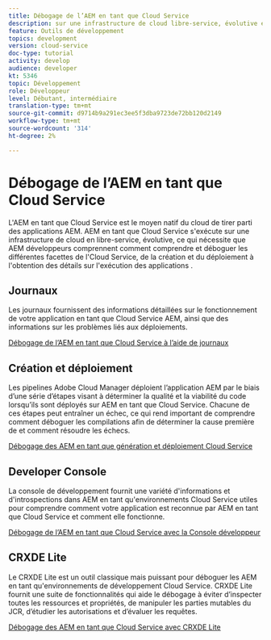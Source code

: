 ```yaml
---
title: Débogage de l’AEM en tant que Cloud Service
description: sur une infrastructure de cloud libre-service, évolutive et qui requiert des développeurs AEM de comprendre comment comprendre et déboguer les différentes facettes de l'AEM en tant que Cloud Service, de la génération et du déploiement à l'obtention des détails sur l'exécution des applications AEM.
feature: Outils de développement
topics: development
version: cloud-service
doc-type: tutorial
activity: develop
audience: developer
kt: 5346
topic: Développement
role: Développeur
level: Débutant, intermédiaire
translation-type: tm+mt
source-git-commit: d9714b9a291ec3ee5f3dba9723de72bb120d2149
workflow-type: tm+mt
source-wordcount: '314'
ht-degree: 2%

---
```



# Débogage de l’AEM en tant que Cloud Service

L&#39;AEM en tant que Cloud Service est le moyen natif du cloud de tirer parti des applications AEM. AEM en tant que Cloud Service s&#39;exécute sur une infrastructure de cloud en libre-service, évolutive, ce qui nécessite que AEM développeurs comprennent comment comprendre et déboguer les différentes facettes de l&#39;Cloud Service, de la création et du déploiement à l&#39;obtention des détails sur l&#39;exécution des applications .

## Journaux

Les journaux fournissent des informations détaillées sur le fonctionnement de votre application en tant que Cloud Service AEM, ainsi que des informations sur les problèmes liés aux déploiements.

[Débogage de l’AEM en tant que Cloud Service à l’aide de journaux](./logs.md)

## Création et déploiement

Les pipelines Adobe Cloud Manager déploient l’application AEM par le biais d’une série d’étapes visant à déterminer la qualité et la viabilité du code lorsqu’ils sont déployés sur AEM en tant que Cloud Service. Chacune de ces étapes peut entraîner un échec, ce qui rend important de comprendre comment déboguer les compilations afin de déterminer la cause première de et comment résoudre les échecs.

[Débogage des AEM en tant que génération et déploiement Cloud Service](./build-and-deployment.md)

## Developer Console

La console de développement fournit une variété d&#39;informations et d&#39;introspections dans AEM en tant qu&#39;environnements Cloud Service utiles pour comprendre comment votre application est reconnue par AEM en tant que Cloud Service et comment elle fonctionne.

[Débogage de l’AEM en tant que Cloud Service avec la Console développeur](./developer-console.md)

## CRXDE Lite

Le CRXDE Lite est un outil classique mais puissant pour déboguer les AEM en tant qu&#39;environnements de développement Cloud Service. CRXDE Lite fournit une suite de fonctionnalités qui aide le débogage à éviter d’inspecter toutes les ressources et propriétés, de manipuler les parties mutables du JCR, d’étudier les autorisations et d’évaluer les requêtes.

[Débogage des AEM en tant que Cloud Service avec CRXDE Lite](./crxde-lite.md)
